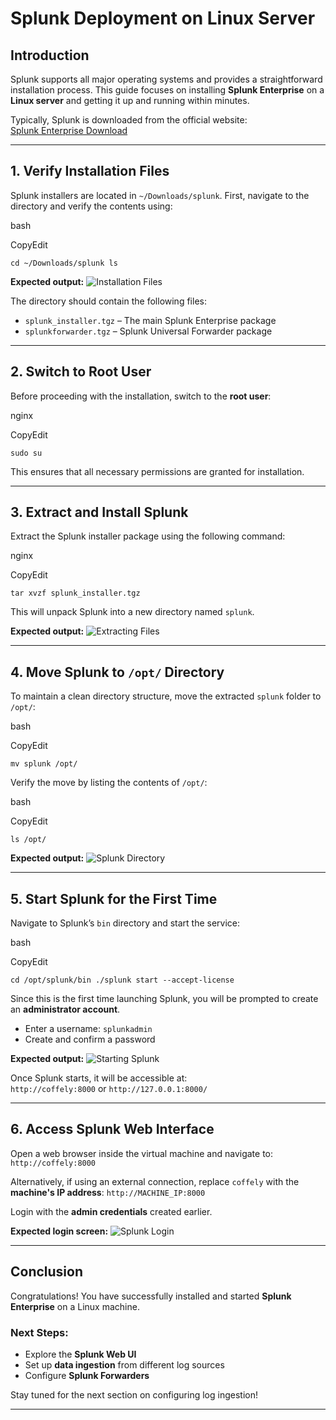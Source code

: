 Splunk Deployment on Linux Server
=================================

Introduction
------------

Splunk supports all major operating systems and provides a straightforward installation process. This guide focuses on installing **Splunk Enterprise** on a **Linux server** and getting it up and running within minutes.

Typically, Splunk is downloaded from the official website:  
[Splunk Enterprise Download](https://www.splunk.com/en_us/download/splunk-enterprise.html?locale=en_us)

* * *

1\. Verify Installation Files
-----------------------------

Splunk installers are located in `~/Downloads/splunk`. First, navigate to the directory and verify the contents using:

bash

CopyEdit

`cd ~/Downloads/splunk
ls` 

**Expected output:**  ![Installation Files](https://github.com/0xAll3nC/Splunk-Setting-Up-a-Home-SOC-Lab/blob/main/screenshots/1_splunk_dls_ls.png)

The directory should contain the following files:

*   `splunk_installer.tgz` – The main Splunk Enterprise package
*   `splunkforwarder.tgz` – Splunk Universal Forwarder package

* * *

2\. Switch to Root User
-----------------------

Before proceeding with the installation, switch to the **root user**:

nginx

CopyEdit

`sudo su` 

This ensures that all necessary permissions are granted for installation.

* * *

3\. Extract and Install Splunk
------------------------------

Extract the Splunk installer package using the following command:

nginx

CopyEdit

`tar xvzf splunk_installer.tgz` 

This will unpack Splunk into a new directory named `splunk`.

**Expected output:**  ![Extracting Files](https://github.com/0xAll3nC/Splunk-Setting-Up-a-Home-SOC-Lab/blob/main/screenshots/2_splunk_dls_tar.png)

* * *

4\. Move Splunk to `/opt/` Directory
------------------------------------

To maintain a clean directory structure, move the extracted `splunk` folder to `/opt/`:

bash

CopyEdit

`mv splunk /opt/` 

Verify the move by listing the contents of `/opt/`:

bash

CopyEdit

`ls /opt/` 

**Expected output:**  ![Splunk Directory](https://github.com/0xAll3nC/Splunk-Setting-Up-a-Home-SOC-Lab/blob/main/screenshots/3_splunk_dls_ls_dir.png)

* * *

5\. Start Splunk for the First Time
-----------------------------------

Navigate to Splunk’s `bin` directory and start the service:

bash

CopyEdit

`cd /opt/splunk/bin
./splunk start --accept-license` 

Since this is the first time launching Splunk, you will be prompted to create an **administrator account**.

*   Enter a username: `splunkadmin`
*   Create and confirm a password

**Expected output:**  ![Starting Splunk](https://github.com/0xAll3nC/Splunk-Setting-Up-a-Home-SOC-Lab/blob/main/screenshots/4_splunk_dls_start.png)

Once Splunk starts, it will be accessible at:  
`http://coffely:8000` or `http://127.0.0.1:8000/`

* * *

6\. Access Splunk Web Interface
-------------------------------

Open a web browser inside the virtual machine and navigate to: `http://coffely:8000` 

Alternatively, if using an external connection, replace `coffely` with the **machine's IP address**: `http://MACHINE_IP:8000` 

Login with the **admin credentials** created earlier.

**Expected login screen:**  ![Splunk Login](https://github.com/0xAll3nC/Splunk-Setting-Up-a-Home-SOC-Lab/blob/main/screenshots/5_splunk_dls_login.png)

* * *

Conclusion
----------

Congratulations! You have successfully installed and started **Splunk Enterprise** on a Linux machine.

### Next Steps:

*   Explore the **Splunk Web UI**
*   Set up **data ingestion** from different log sources
*   Configure **Splunk Forwarders**

Stay tuned for the next section on configuring log ingestion!

* * *
